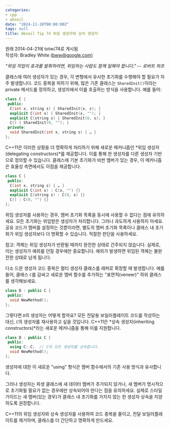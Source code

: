 ```yaml
---
categories:
- cpp
- abseil
date: "2024-11-28T00:00:00Z"
tags: null
title: Abseil Tip 74 위임 생성자와 상속 생성자
---
```




원래 2014-04-21에 totw/74로 게시됨  
작성자: Bradley White [(bww@google.com)](mailto:bww@google.com)  

*"위임 작업이 효과를 발휘하려면, 위임하는 사람도 함께 일해야 합니다." -- 로버트 하프*

클래스에 여러 생성자가 있는 경우, 각 변형에서 유사한 초기화를 수행해야 할 필요가 자주 발생합니다. 코드 중복을 피하기 위해, 많은 기존 클래스는 `SharedInit()`이라는 private 메서드를 정의하고, 생성자에서 이를 호출하는 방식을 사용합니다. 예를 들어:

```c++
class C {
 public:
  C(int x, string s) { SharedInit(x, s); }
  explicit C(int x) { SharedInit(x, ""); }
  explicit C(string s) { SharedInit(0, s); }
  C() { SharedInit(0, ""); }
 private:
  void SharedInit(int x, string s) { … }
};
```

C++11은 이러한 상황을 더 명확하게 처리하기 위해 새로운 메커니즘인 *위임 생성자(delegating constructors)*를 제공합니다. 이를 통해 한 생성자를 다른 생성자 기반으로 정의할 수 있습니다. 클래스에 기본 초기화가 비싼 멤버가 있는 경우, 이 메커니즘은 효율성 측면에서도 이점을 제공합니다.

```c++
class C {
 public:
  C(int x, string s) { … }
  explicit C(int x) : C(x, "") {}
  explicit C(string s) : C(0, s) {}
  C() : C(0, "") {}
};
```

위임 생성자를 사용하는 경우, 멤버 초기화 목록을 동시에 사용할 수 없다는 점에 유의하세요. 모든 초기화는 위임받은 생성자가 처리합니다. 그러나 과도하게 사용하지 마세요. 공유 코드가 멤버를 설정하는 것뿐이라면, 별도의 멤버 초기화 목록이나 클래스 내 초기화가 위임 생성자보다 더 명확할 수 있습니다. 적절한 판단을 사용하세요.

<p class="note">
참고: 객체는 위임 생성자가 반환될 때까지 완전한 상태로 간주되지 않습니다. 실제로, 이는 생성자가 예외를 던질 경우에만 중요합니다. 예외가 발생하면 위임된 객체는 불완전한 상태로 남게 됩니다.
</p>

다소 드문 생성자 코드 중복은 멀티 생성자 클래스를 래퍼로 확장할 때 발생합니다. 예를 들어, 클래스 `C`를 감싸고 새로운 멤버 함수를 추가하는 "표면적(veneer)" 하위 클래스를 생각해보세요.

```c++
class D : public C {
 public:
  void NewMethod();
};
```

그렇다면 `D`의 생성자는 어떻게 할까요? 모든 전달용 보일러플레이트 코드를 작성하는 대신, `C`의 생성자를 재사용하고 싶을 것입니다. C++11은 *상속 생성자(inheriting constructors)*라는 새로운 메커니즘을 통해 이를 지원합니다.

```c++
class D : public C {
 public:
  using C::C;  // C의 모든 생성자를 상속합니다.
  void NewMethod();
};
```

생성자에 대한 이 새로운 "using" 형식은 멤버 함수에서의 기존 사용 방식과 유사합니다.

그러나 생성자는 파생 클래스에 새 데이터 멤버가 추가되지 않거나, 새 멤버가 명시적으로 초기화될 필요가 없는 경우에만 상속되어야 한다는 점을 유의하세요. 실제로 스타일 가이드는 새 멤버(있는 경우)가 클래스 내 초기화를 가지지 않는 한 생성자 상속을 지양하도록 권장합니다.

C++11의 위임 생성자와 상속 생성자를 사용하여 코드 중복을 줄이고, 전달 보일러플레이트를 제거하며, 클래스를 더 간단하고 명확하게 만드세요.